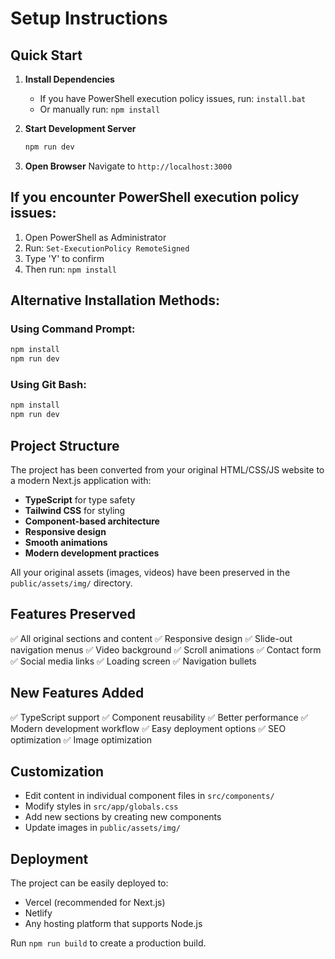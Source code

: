 # Setup Instructions

## Quick Start

1. **Install Dependencies**
   - If you have PowerShell execution policy issues, run: `install.bat`
   - Or manually run: `npm install`

2. **Start Development Server**
   ```bash
   npm run dev
   ```

3. **Open Browser**
   Navigate to `http://localhost:3000`

## If you encounter PowerShell execution policy issues:

1. Open PowerShell as Administrator
2. Run: `Set-ExecutionPolicy RemoteSigned`
3. Type 'Y' to confirm
4. Then run: `npm install`

## Alternative Installation Methods:

### Using Command Prompt:
```cmd
npm install
npm run dev
```

### Using Git Bash:
```bash
npm install
npm run dev
```

## Project Structure

The project has been converted from your original HTML/CSS/JS website to a modern Next.js application with:

- **TypeScript** for type safety
- **Tailwind CSS** for styling
- **Component-based architecture**
- **Responsive design**
- **Smooth animations**
- **Modern development practices**

All your original assets (images, videos) have been preserved in the `public/assets/img/` directory.

## Features Preserved

✅ All original sections and content
✅ Responsive design
✅ Slide-out navigation menus
✅ Video background
✅ Scroll animations
✅ Contact form
✅ Social media links
✅ Loading screen
✅ Navigation bullets

## New Features Added

✅ TypeScript support
✅ Component reusability
✅ Better performance
✅ Modern development workflow
✅ Easy deployment options
✅ SEO optimization
✅ Image optimization

## Customization

- Edit content in individual component files in `src/components/`
- Modify styles in `src/app/globals.css`
- Add new sections by creating new components
- Update images in `public/assets/img/`

## Deployment

The project can be easily deployed to:
- Vercel (recommended for Next.js)
- Netlify
- Any hosting platform that supports Node.js

Run `npm run build` to create a production build. 